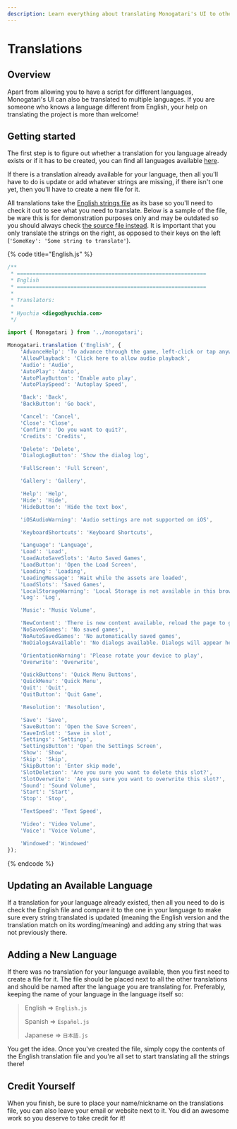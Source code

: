 ```yaml
---
description: Learn everything about translating Monogatari's UI to other languages!
---
```


# Translations

## Overview

Apart from allowing you to have a script for different languages, Monogatari's UI can also be translated to multiple languages. If you are someone who knows a language different from English, your help on translating the project is more than welcome!

## Getting started

The first step is to figure out whether a translation for you language already exists or if it has to be created, you can find all languages available [here](https://github.com/Monogatari/Monogatari/tree/develop/core/translations).    
  
If there is a translation already available for your language, then all you'll have to do is update or add whatever strings are missing, if there isn't one yet, then you'll have to create a new file for it.  
  
All translations take the [English strings file](https://github.com/Monogatari/Monogatari/blob/develop/core/translations/English.js) as its base so you'll need to check it out to see what you need to translate. Below is a sample of the file, be ware this is for demonstration purposes only and may be outdated so you should always check [the source file instead](https://github.com/Monogatari/Monogatari/blob/develop/core/translations/English.js). It is important that you only translate the strings on the right, as opposed to their keys on the left \(`'SomeKey': 'Some string to translate'`\).

{% code title="English.js" %}
```javascript
/**
 * ============================================================
 * English
 * ============================================================
 *
 * Translators:
 *
 * Hyuchia <diego@hyuchia.com>
 */

import { Monogatari } from '../monogatari';

Monogatari.translation ('English', {
	'AdvanceHelp': 'To advance through the game, left-click or tap anywhere on the game screen or press the space key',
	'AllowPlayback': 'Click here to allow audio playback',
	'Audio': 'Audio',
	'AutoPlay': 'Auto',
	'AutoPlayButton': 'Enable auto play',
	'AutoPlaySpeed': 'Autoplay Speed',

	'Back': 'Back',
	'BackButton': 'Go back',

	'Cancel': 'Cancel',
	'Close': 'Close',
	'Confirm': 'Do you want to quit?',
	'Credits': 'Credits',

	'Delete': 'Delete',
	'DialogLogButton': 'Show the dialog log',

	'FullScreen': 'Full Screen',

	'Gallery': 'Gallery',

	'Help': 'Help',
	'Hide': 'Hide',
	'HideButton': 'Hide the text box',

	'iOSAudioWarning': 'Audio settings are not supported on iOS',

	'KeyboardShortcuts': 'Keyboard Shortcuts',

	'Language': 'Language',
	'Load': 'Load',
	'LoadAutoSaveSlots': 'Auto Saved Games',
	'LoadButton': 'Open the Load Screen',
	'Loading': 'Loading',
	'LoadingMessage': 'Wait while the assets are loaded',
	'LoadSlots': 'Saved Games',
	'LocalStorageWarning': 'Local Storage is not available in this browser',
	'Log': 'Log',

	'Music': 'Music Volume',

	'NewContent': 'There is new content available, reload the page to get the latest version',
	'NoSavedGames': 'No saved games',
	'NoAutoSavedGames': 'No automatically saved games',
	'NoDialogsAvailable': 'No dialogs available. Dialogs will appear here as they show up',

	'OrientationWarning': 'Please rotate your device to play',
	'Overwrite': 'Overwrite',

	'QuickButtons': 'Quick Menu Buttons',
	'QuickMenu': 'Quick Menu',
	'Quit': 'Quit',
	'QuitButton': 'Quit Game',

	'Resolution': 'Resolution',

	'Save': 'Save',
	'SaveButton': 'Open the Save Screen',
	'SaveInSlot': 'Save in slot',
	'Settings': 'Settings',
	'SettingsButton': 'Open the Settings Screen',
	'Show': 'Show',
	'Skip': 'Skip',
	'SkipButton': 'Enter skip mode',
	'SlotDeletion': 'Are you sure you want to delete this slot?',
	'SlotOverwrite': 'Are you sure you want to overwrite this slot?',
	'Sound': 'Sound Volume',
	'Start': 'Start',
	'Stop': 'Stop',

	'TextSpeed': 'Text Speed',

	'Video': 'Video Volume',
	'Voice': 'Voice Volume',

	'Windowed': 'Windowed'
});
```
{% endcode %}

## Updating an Available Language

If a translation for your language already existed, then all you need to do is check the English file and compare it to the one in your language to make sure every string translated is updated \(meaning the English version and the translation match on its wording/meaning\) and adding any string that was not previously there.

## Adding a New Language

If there was no translation for your language available, then you first need to create a file for it. The file should be placed next to all the other translations and should be named after the language you are translating for. Preferably, keeping the name of your language in the language itself so:

> English =&gt; `English.js`
>
> Spanish =&gt; `Español.js`
>
> Japanese =&gt; `日本語.js`

  
You get the idea. Once you've created the file, simply copy the contents of the English translation file and you're all set to start translating all the strings there!

## Credit Yourself

When you finish, be sure to place your name/nickname on the translations file, you can also leave your email or website next to it. You did an awesome work so you deserve to take credit for it!

